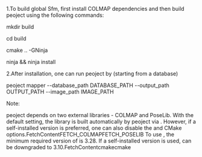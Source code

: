 1.To build global Sfm, first install COLMAP dependencies and then build peoject using the following commands:

mkdir build

cd build

cmake .. -GNinja

ninja && ninja install

2.After installation, one can run peoject by (starting from a database)

peoject mapper --database_path DATABASE_PATH --output_path OUTPUT_PATH --image_path IMAGE_PATH



Note:

peoject depends on two external libraries - COLMAP and PoseLib. With the default setting, the library is built automatically by peoject via . However, if a self-installed version is preferred, one can also disable the and CMake options.FetchContentFETCH_COLMAPFETCH_POSELIB
To use , the minimum required version of is 3.28. If a self-installed version is used, can be downgraded to 3.10.FetchContentcmakecmake

